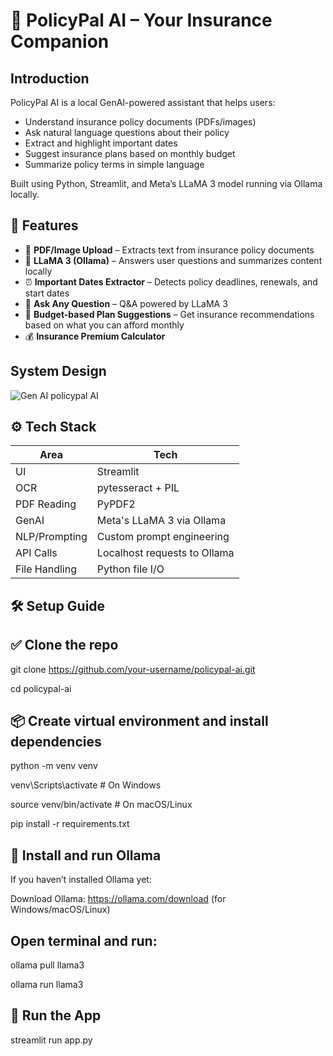 # 🤖 PolicyPal AI – Your Insurance Companion
Introduction
---

PolicyPal AI is a local GenAI-powered assistant that helps users:
- Understand insurance policy documents (PDFs/images)
- Ask natural language questions about their policy
- Extract and highlight important dates
- Suggest insurance plans based on monthly budget
- Summarize policy terms in simple language

Built using Python, Streamlit, and Meta’s LLaMA 3 model running via Ollama locally.

🧠 Features
--

- 📄 **PDF/Image Upload** – Extracts text from insurance policy documents
- 🧠 **LLaMA 3 (Ollama)** – Answers user questions and summarizes content locally
- ⏰ **Important Dates Extractor** – Detects policy deadlines, renewals, and start dates
- 💬 **Ask Any Question** – Q&A powered by LLaMA 3
- 💸 **Budget-based Plan Suggestions** – Get insurance recommendations based on what you can afford monthly
- 💰 **Insurance Premium Calculator**

System Design
----
![Gen AI policypal AI](https://github.com/user-attachments/assets/67475f95-7813-4474-9f7a-316dbbb9a28b)


⚙️ Tech Stack
--
| Area         | Tech |
|--------------|------|
| UI           | Streamlit |
| OCR          | pytesseract + PIL |
| PDF Reading  | PyPDF2 |
| GenAI        | Meta's LLaMA 3 via Ollama |
| NLP/Prompting| Custom prompt engineering |
| API Calls    | Localhost requests to Ollama |
| File Handling| Python file I/O |

🛠️ Setup Guide
--

✅ Clone the repo
--
git clone https://github.com/your-username/policypal-ai.git

cd policypal-ai

📦 Create virtual environment and install dependencies
--
   
python -m venv venv

venv\Scripts\activate        # On Windows

source venv/bin/activate     # On macOS/Linux

pip install -r requirements.txt

🧠 Install and run Ollama
---

If you haven’t installed Ollama yet:

Download Ollama: https://ollama.com/download (for Windows/macOS/Linux)

Open terminal and run:
---

ollama pull llama3

ollama run llama3


🚀 Run the App
---
streamlit run app.py




